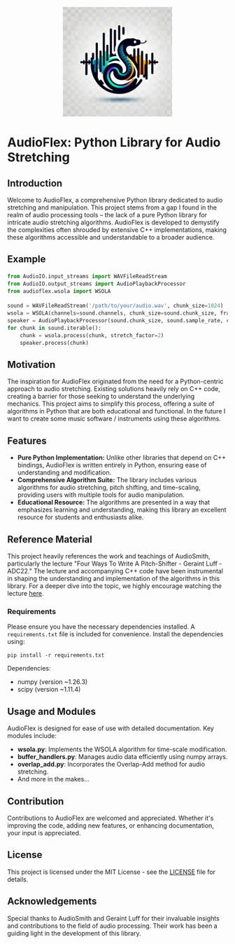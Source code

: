 <p align="center">
    <img src="logo.png" alt="drawing" width="250" />
</p>


# AudioFlex: Python Library for Audio Stretching

## Introduction
Welcome to AudioFlex, a comprehensive Python library dedicated to audio stretching and manipulation. This project stems from a gap I found in the realm of audio processing tools – the lack of a pure Python library for intricate audio stretching algorithms. AudioFlex is developed to demystify the complexities often shrouded by extensive C++ implementations, making these algorithms accessible and understandable to a broader audience.

## Example

```python
from AudioIO.input_streams import WAVFileReadStream
from AudioIO.output_streams import AudioPlaybackProcessor
from audioflex.wsola import WSOLA

sound = WAVFileReadStream('/path/to/your/audio.wav', chunk_size=1024)
wsola = WSOLA(channels=sound.channels, chunk_size=sound.chunk_size, frame_size=512)
speaker = AudioPlaybackProcessor(sound.chunk_size, sound.sample_rate, channels=2)
for chunk in sound.iterable():
    chunk = wsola.process(chunk, stretch_factor=2)
    speaker.process(chunk)
```

## Motivation
The inspiration for AudioFlex originated from the need for a Python-centric approach to audio stretching. Existing solutions heavily rely on C++ code, creating a barrier for those seeking to understand the underlying mechanics. This project aims to simplify this process, offering a suite of algorithms in Python that are both educational and functional.
In the future I want to create some music software / instruments using these algorithms.

## Features
- **Pure Python Implementation:** Unlike other libraries that depend on C++ bindings, AudioFlex is written entirely in Python, ensuring ease of understanding and modification.
- **Comprehensive Algorithm Suite:** The library includes various algorithms for audio stretching, pitch shifting, and time-scaling, providing users with multiple tools for audio manipulation.
- **Educational Resource:** The algorithms are presented in a way that emphasizes learning and understanding, making this library an excellent resource for students and enthusiasts alike.

## Reference Material
This project heavily references the work and teachings of AudioSmith, particularly the lecture "Four Ways To Write A Pitch-Shifter - Geraint Luff - ADC22." The lecture and accompanying C++ code have been instrumental in shaping the understanding and implementation of the algorithms in this library. For a deeper dive into the topic, we highly encourage watching the lecture [here](https://www.youtube.com/watch?v=fJUmmcGKZMI&t=569s).

### Requirements
Please ensure you have the necessary dependencies installed. A `requirements.txt` file is included for convenience. Install the dependencies using:
```
pip install -r requirements.txt
```

Dependencies:
- numpy (version ~1.26.3)
- scipy (version ~1.11.4)

## Usage and Modules
AudioFlex is designed for ease of use with detailed documentation. Key modules include:

- **wsola.py**: Implements the WSOLA algorithm for time-scale modification.
- **buffer_handlers.py**: Manages audio data efficiently using numpy arrays.
- **overlap_add.py**: Incorporates the Overlap-Add method for audio stretching.
- And more in the makes...

## Contribution
Contributions to AudioFlex are welcomed and appreciated. Whether it's improving the code, adding new features, or enhancing documentation, your input is appreciated.

## License
This project is licensed under the MIT License - see the [LICENSE](LICENSE) file for details.

## Acknowledgements
Special thanks to AudioSmith and Geraint Luff for their invaluable insights and contributions to the field of audio processing. Their work has been a guiding light in the development of this library.
